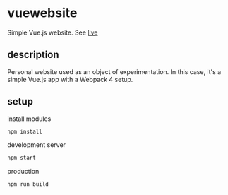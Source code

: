 # vuewebsite

Simple Vue.js website. See [live](http://www.martosjose.com)

## description

Personal website used as an object of experimentation. In this case, it's a simple Vue.js app with a Webpack 4 setup.

## setup

install modules

```sh
npm install
```

development server

```sh
npm start
```

production

```sh
npm run build
```
